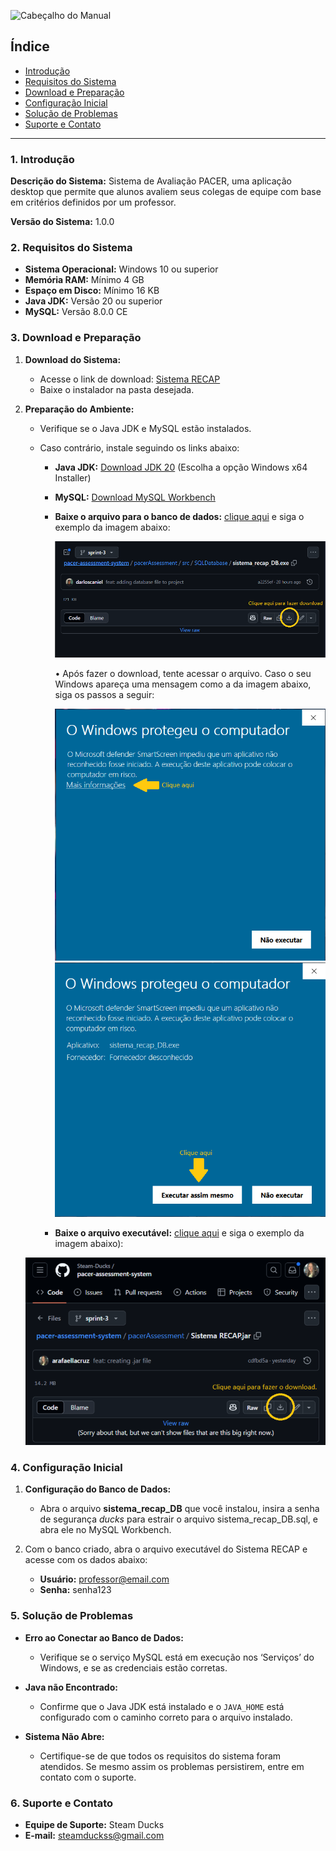 ![Cabeçalho do Manual](/assets/Manual%20do%20Usuario%20-%20cabeçalho.jpeg)

## Índice

- [Introdução](#introdução)
- [Requisitos do Sistema](#requisitos-do-sistema)
- [Download e Preparação](#download-e-preparação)
- [Configuração Inicial](#configuração-inicial)
- [Solução de Problemas](#solução-de-problemas)
- [Suporte e Contato](#suporte-e-contato)
---

### 1. Introdução

**Descrição do Sistema:**  Sistema de Avaliação PACER, uma aplicação desktop que permite que alunos avaliem seus colegas de equipe com base em critérios definidos por um professor.

**Versão do Sistema:** 1.0.0

### 2. Requisitos do Sistema

- **Sistema Operacional:** Windows 10 ou superior
- **Memória RAM:** Mínimo 4 GB
- **Espaço em Disco:** Mínimo 16 KB
- **Java JDK:** Versão 20 ou superior
- **MySQL:** Versão 8.0.0 CE

### 3. Download e Preparação

1. **Download do Sistema:**  
   - Acesse o link de download: [Sistema RECAP](https://github.com/Steam-Ducks/pacer-assessment-system/blob/sprint-3/pacerAssessment/Sistema%20RECAP.jar)
   - Baixe o instalador na pasta desejada.


2. **Preparação do Ambiente:** 
   - Verifique se o Java JDK e MySQL estão instalados. 
   - Caso contrário, instale seguindo os links abaixo:

     - **Java JDK:** [Download JDK 20](https://www.oracle.com/java/technologies/javase/jdk20-archive-downloads.html) (Escolha a opção Windows x64 Installer)
     - **MySQL:** [Download MySQL Workbench](https://dev.mysql.com/downloads/workbench/)
     - **Baixe o arquivo para o banco de dados:** [clique aqui](https://github.com/Steam-Ducks/pacer-assessment-system/blob/sprint-3/pacerAssessment/src/SQLDatabase/sistema_recap_DB.exe) e siga o exemplo da imagem abaixo:
       
        <div align="center">
        <img src="/assets/dowload-database.png" alt="exemplo-download" width="500">
        </div>
       
        • Após fazer o download, tente acessar o arquivo. Caso o seu Windows apareça uma mensagem como a da imagem abaixo, siga os passos a seguir:
        <div align="center">
        <img src="/assets/aviso1-download.png" alt="exemplo-download" width="500">
        </div>
       
       <div align="center">
        <img src="/assets/aviso2-download.png" alt="exemplo-download" width="500">
        </div>
       
     - **Baixe o arquivo executável:** [clique aqui](https://github.com/Steam-Ducks/pacer-assessment-system/blob/sprint-3/pacerAssessment/Sistema%20RECAP.jar) e siga o exemplo da imagem abaixo):

   <div align="center">
        <img src="/assets/exemplo-download.PNG" alt="exemplo-download" width="500">
    </div>
  
### 4. Configuração Inicial

   1. **Configuração do Banco de Dados:**

      - Abra o arquivo **sistema_recap_DB** que você instalou, insira a senha de segurança *ducks* para estrair o arquivo sistema_recap_DB.sql, e abra ele no MySQL Workbench.

   2. Com o banco criado, abra o arquivo executável do Sistema RECAP e acesse com os dados abaixo:
      - **Usuário:** professor@email.com
      - **Senha:** senha123

### 5. Solução de Problemas

- **Erro ao Conectar ao Banco de Dados:** 
  - Verifique se o serviço MySQL está em execução nos ‘Serviços’ do Windows, e se as credenciais estão corretas.

- **Java não Encontrado:** 
  - Confirme que o Java JDK está instalado e o `JAVA_HOME` está configurado com o caminho correto para o arquivo instalado.

- **Sistema Não Abre:** 
  - Certifique-se de que todos os requisitos do sistema foram atendidos. Se mesmo assim os problemas persistirem, entre em contato com o suporte.

### 6. Suporte e Contato

- **Equipe de Suporte:** Steam Ducks
- **E-mail:** steamduckss@gmail.com
